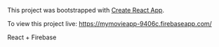 This project was bootstrapped with [Create React App](https://github.com/facebook/create-react-app).

To view this project live: 
https://mymovieapp-9406c.firebaseapp.com/


React + Firebase
